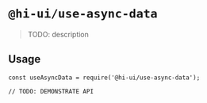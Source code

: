 # `@hi-ui/use-async-data`

> TODO: description

## Usage

```
const useAsyncData = require('@hi-ui/use-async-data');

// TODO: DEMONSTRATE API
```
